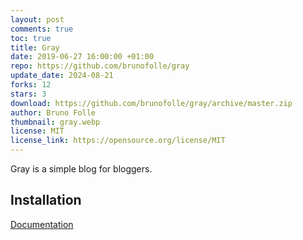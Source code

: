 ```yaml
---
layout: post
comments: true
toc: true
title: Gray
date: 2019-06-27 16:00:00 +01:00
repo: https://github.com/brunofolle/gray
update_date: 2024-08-21
forks: 12
stars: 3
download: https://github.com/brunofolle/gray/archive/master.zip
author: Bruno Folle
thumbnail: gray.webp
license: MIT
license_link: https://opensource.org/license/MIT
---
```


Gray is a simple blog for bloggers.

## Installation

[Documentation](https://github.com/brunofolle/gray)
